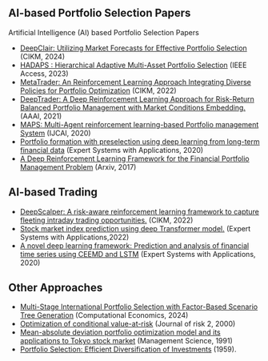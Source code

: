 ## AI-based Portfolio Selection Papers
Artificial Intelligence (AI) based Portfolio Selection Papers

* [DeepClair: Utilizing Market Forecasts for Effective Portfolio Selection](https://arxiv.org/abs/2407.13427) (CIKM, 2024)
* [HADAPS : Hierarchical Adaptive Multi-Asset Portfolio Selection](https://ieeexplore.ieee.org/document/10149353) (IEEE Access, 2023)
* [MetaTrader: An Reinforcement Learning Approach Integrating Diverse Policies for Portfolio Optimization](https://dl.acm.org/doi/abs/10.1145/3511808.3557363) (CIKM, 2022)
* [DeepTrader: A Deep Reinforcement Learning Approach for Risk-Return Balanced Portfolio Management with Market Conditions Embedding.](https://ojs.aaai.org/index.php/AAAI/article/view/16144) (AAAI, 2021)
* [MAPS: Multi-Agent reinforcement learning-based Portfolio management System](https://www.ijcai.org/proceedings/2020/623) (IJCAI, 2020)
* [Portfolio formation with preselection using deep learning from long-term financial data](https://www.sciencedirect.com/science/article/pii/S0957417419307596) (Expert Systems with Applications, 2020)
* [A Deep Reinforcement Learning Framework for the Financial Portfolio Management Problem](https://arxiv.org/abs/1706.10059) (Arxiv, 2017)

## AI-based Trading
* [DeepScalper: A risk-aware reinforcement learning framework to capture fleeting intraday trading opportunities.](https://dl.acm.org/doi/10.1145/3511808.3557283) (CIKM, 2022)
* [Stock market index prediction using deep Transformer model.](https://www.sciencedirect.com/science/article/pii/S0957417422013100) (Expert Systems with Applications,2022)
* [A novel deep learning framework: Prediction and analysis of financial time series using CEEMD and LSTM](https://www.sciencedirect.com/science/article/pii/S0957417420304334) (Expert Systems with Applications, 2020)

## Other Approaches
* [Multi-Stage International Portfolio Selection with Factor-Based Scenario Tree Generation](https://link.springer.com/article/10.1007/s10614-024-10699-x) (Computational Economics, 2024)
* [Optimization of conditional value-at-risk](https://www.ise.ufl.edu/uryasev/files/2011/11/CVaR1_JOR.pdf) (Journal of risk 2, 2000)
* [Mean-absolute deviation portfolio optimization model and its applications to Tokyo stock market](https://www.jstor.org/stable/2632458) (Management Science, 1991)
* [Portfolio Selection: Efficient Diversification of Investments](https://www.jstor.org/stable/j.ctt1bh4c8h) (1959).
